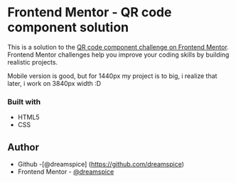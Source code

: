 # Frontend Mentor - QR code component solution

This is a solution to the [QR code component challenge on Frontend Mentor](https://www.frontendmentor.io/challenges/qr-code-component-iux_sIO_H). Frontend Mentor challenges help you improve your coding skills by building realistic projects. 

Mobile version is good, but for 1440px my project is to big, i realize that later, i work on 3840px width :D

### Built with

- HTML5
- CSS

## Author

- Github -[@dreamspice] (https://github.com/dreamspice)
- Frontend Mentor - [@dreamspice](https://www.frontendmentor.io/profile/dreamspice)
